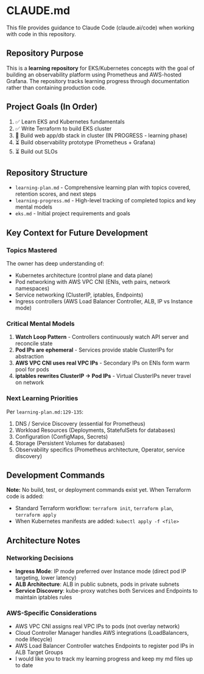 # CLAUDE.md

This file provides guidance to Claude Code (claude.ai/code) when working with code in this repository.

## Repository Purpose

This is a **learning repository** for EKS/Kubernetes concepts with the goal of building an observability platform using Prometheus and AWS-hosted Grafana. The repository tracks learning progress through documentation rather than containing production code.

## Project Goals (In Order)

1. ✅ Learn EKS and Kubernetes fundamentals
2. ✅ Write Terraform to build EKS cluster
3. 🔄 Build web app/db stack in cluster (IN PROGRESS - learning phase)
4. ⏳ Build observability prototype (Prometheus + Grafana)
5. ⏳ Build out SLOs

## Repository Structure

- `learning-plan.md` - Comprehensive learning plan with topics covered, retention scores, and next steps
- `learning-progress.md` - High-level tracking of completed topics and key mental models
- `eks.md` - Initial project requirements and goals

## Key Context for Future Development

### Topics Mastered
The owner has deep understanding of:
- Kubernetes architecture (control plane and data plane)
- Pod networking with AWS VPC CNI (ENIs, veth pairs, network namespaces)
- Service networking (ClusterIP, iptables, Endpoints)
- Ingress controllers (AWS Load Balancer Controller, ALB, IP vs Instance mode)

### Critical Mental Models
1. **Watch Loop Pattern** - Controllers continuously watch API server and reconcile state
2. **Pod IPs are ephemeral** - Services provide stable ClusterIPs for abstraction
3. **AWS VPC CNI uses real VPC IPs** - Secondary IPs on ENIs form warm pool for pods
4. **iptables rewrites ClusterIP → Pod IPs** - Virtual ClusterIPs never travel on network

### Next Learning Priorities
Per `learning-plan.md:129-135`:
1. DNS / Service Discovery (essential for Prometheus)
2. Workload Resources (Deployments, StatefulSets for databases)
3. Configuration (ConfigMaps, Secrets)
4. Storage (Persistent Volumes for databases)
5. Observability specifics (Prometheus architecture, Operator, service discovery)

## Development Commands

**Note:** No build, test, or deployment commands exist yet. When Terraform code is added:
- Standard Terraform workflow: `terraform init`, `terraform plan`, `terraform apply`
- When Kubernetes manifests are added: `kubectl apply -f <file>`

## Architecture Notes

### Networking Decisions
- **Ingress Mode**: IP mode preferred over Instance mode (direct pod IP targeting, lower latency)
- **ALB Architecture**: ALB in public subnets, pods in private subnets
- **Service Discovery**: kube-proxy watches both Services and Endpoints to maintain iptables rules

### AWS-Specific Considerations
- AWS VPC CNI assigns real VPC IPs to pods (not overlay network)
- Cloud Controller Manager handles AWS integrations (LoadBalancers, node lifecycle)
- AWS Load Balancer Controller watches Endpoints to register pod IPs in ALB Target Groups
- I would like you to track my learning progress and keep my md files up to date